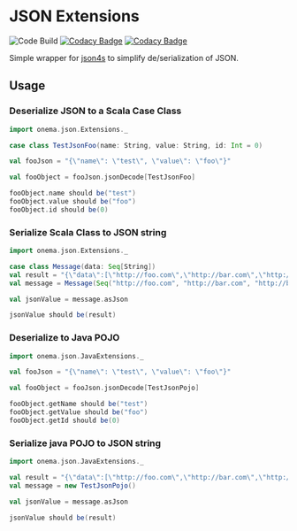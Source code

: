 JSON Extensions
===============
![Code Build](https://codebuild.us-east-1.amazonaws.com/badges?uuid=eyJlbmNyeXB0ZWREYXRhIjoibTVHQWhoZ2NZWWk2cmFEbG10M0VKRlo5YklMRU1xWnZaQWdJZndRUE91dk9MN0V3cEVMeTNNemNUU1NVVXZtR2VrSDBJSlFSUlNBV3BBMEZDYUh6NHRzPSIsIml2UGFyYW1ldGVyU3BlYyI6ImRWbnp2QkRvUmRqWmNPWC8iLCJtYXRlcmlhbFNldFNlcmlhbCI6MX0%3D&branch=master)
[![Codacy Badge](https://api.codacy.com/project/badge/Grade/ad23ac0f208c4c0988f16f4f1e800c8f)](https://www.codacy.com?utm_source=github.com&amp;utm_medium=referral&amp;utm_content=onema/JsonCore&amp;utm_campaign=Badge_Grade)
[![Codacy Badge](https://api.codacy.com/project/badge/Coverage/ad23ac0f208c4c0988f16f4f1e800c8f)](https://www.codacy.com?utm_source=github.com&utm_medium=referral&utm_content=onema/JsonCore&utm_campaign=Badge_Coverage)

Simple wrapper for [json4s](https://github.com/json4s/json4s) to simplify de/serialization of JSON.

Usage
-----
### Deserialize JSON to a Scala Case Class
```scala
import onema.json.Extensions._

case class TestJsonFoo(name: String, value: String, id: Int = 0)

val fooJson = "{\"name\": \"test\", \"value\": \"foo\"}"

val fooObject = fooJson.jsonDecode[TestJsonFoo]

fooObject.name should be("test")
fooObject.value should be("foo")
fooObject.id should be(0)
```

### Serialize Scala Class to JSON string
```scala
import onema.json.Extensions._

case class Message(data: Seq[String])
val result = "{\"data\":[\"http://foo.com\",\"http://bar.com\",\"http://baz.com\",\"http://blah.org\"]}"
val message = Message(Seq("http://foo.com", "http://bar.com", "http://baz.com", "http://blah.org"))

val jsonValue = message.asJson

jsonValue should be(result)
```

### Deserialize to Java POJO

```scala
import onema.json.JavaExtensions._

val fooJson = "{\"name\": \"test\", \"value\": \"foo\"}"

val fooObject = fooJson.jsonDecode[TestJsonPojo]

fooObject.getName should be("test")
fooObject.getValue should be("foo")
fooObject.getId should be(0)
```

### Serialize java POJO to JSON string
```scala
import onema.json.JavaExtensions._

val result = "{\"data\":[\"http://foo.com\",\"http://bar.com\",\"http://baz.com\",\"http://blah.org\"]}"
val message = new TestJsonPojo()

val jsonValue = message.asJson

jsonValue should be(result)
```